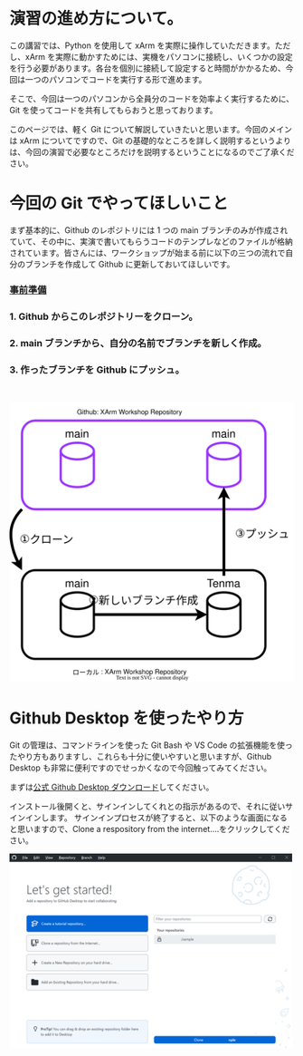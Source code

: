# 演習の進め方について。

この講習では、Python を使用して xArm を実際に操作していただきます。ただし、xArm を実際に動かすためには、実機をパソコンに接続し、いくつかの設定を行う必要があります。各台を個別に接続して設定すると時間がかかるため、今回は一つのパソコンでコードを実行する形で進めます。

そこで、今回は一つのパソコンから全員分のコードを効率よく実行するために、Git を使ってコードを共有してもらおうと思っております。

このページでは、軽く Git について解説していきたいと思います。今回のメインは xArm についてですので、Git の基礎的なところを詳しく説明するというよりは、今回の演習で必要なところだけを説明するということになるのでご了承ください。

# 今回の Git でやってほしいこと

まず基本的に、Github のレポジトリには 1 つの main ブランチのみが作成されていて、その中に、実演で書いてもらうコードのテンプレなどのファイルが格納されています。皆さんには、ワークショップが始まる前に以下の三つの流れで自分のブランチを作成して Github に更新しておいてほしいです。

### <u>事前準備</u>

### 1. Github からこのレポジトリーをクローン。

### 2. main ブランチから、自分の名前でブランチを新しく作成。

### 3. 作ったブランチを Github にプッシュ。

<br>

![Git Flow](./assets/git_flow.svg)
<br>

# Github Desktop を使ったやり方

Git の管理は、コマンドラインを使った Git Bash や VS Code の拡張機能を使ったやり方もありますし、これらも十分に使いやすいと思いますが、Github Desktop も非常に便利ですのでせっかくなので今回触ってみてください。

まずは[公式 Github Desktop ダウンロード](https://desktop.github.com/)してください。

インストール後開くと、サインインしてくれとの指示があるので、それに従いサインインします。
サインインプロセスが終了すると、以下のような画面になると思いますので、Clone a respository from the internet....をクリックしてください。

<img src="./assets/first_window.png" width="500">
